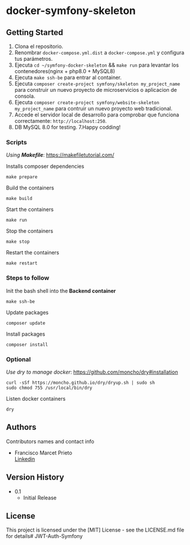 # docker-symfony-skeleton

## Getting Started

1. Clona el repositorio.
2. Renombrar `docker-compose.yml.dist` a `docker-compose.yml` y configura tus parámetros.
3. Ejecuta `cd ~/symfony-docker-skeleton` && `make run` para levantar los contenedores(nginx + php8.0 + MySQL8)
4. Ejecuta `make ssh-be` para entrar al container.
5. Ejecuta `composer create-project symfony/skeleton my_project_name` para construir un nuevo proyecto de microservicios o aplicacion de consola. 
6. Ejecuta `composer create-project symfony/website-skeleton my_project_name` para contruir un nuevo proyecto web tradicional.
7. Accede el servidor local de desarrollo para comprobar que funciona correctamente: `http://localhost:250`.
8. DB MySQL 8.0 for testing.
7.Happy codding!

### Scripts
*Using **Makefile***: https://makefiletutorial.com/

Installs composer dependencies

```shell
make prepare
```

Build the containers

```shell
make build
```

Start the containers

```shell
make run
```

Stop the containers

```shell
make stop
```

Restart the containers

```shell
make restart
```

### Steps to follow

Init the bash shell into the **Backend container**

```shell
make ssh-be
```

Update packages

```shell
composer update
```

Install packages

```shell
composer install
```


### Optional
*Use dry to manage docker*: https://github.com/moncho/dry#installation

```shell
curl -sSf https://moncho.github.io/dry/dryup.sh | sudo sh
sudo chmod 755 /usr/local/bin/dry
```

Listen docker containers

```shell
dry
```
## Authors

Contributors names and contact info

- Francisco Marcet Prieto  
  [Linkedin](https://www.linkedin.com/in/fcomarcetprieto/)

## Version History

* 0.1
    * Initial Release

## License

This project is licensed under the [MIT] License - see the LICENSE.md file for details# JWT-Auth-Symfony
